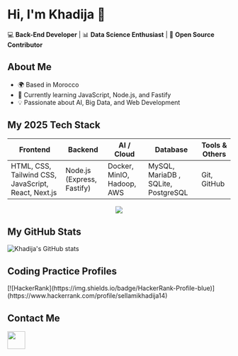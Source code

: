 # Hi, I'm Khadija 👋

💻 **Back-End Developer** | 📊 **Data Science Enthusiast** | 🚀 **Open Source Contributor**

##  About Me
- 🌍 Based in Morocco
- 🎯 Currently learning JavaScript, Node.js, and Fastify
- 💡 Passionate about AI, Big Data, and Web Development

##  My 2025 Tech Stack

| Frontend                  | Backend                | AI / Cloud                 | Database         | Tools & Others      |
|---------------------------|------------------------|----------------------------|------------------|---------------------|
| HTML, CSS, Tailwind CSS, JavaScript, React, Next.js | Node.js (Express, Fastify) | Docker, MinIO, Hadoop,  AWS | MySQL, MariaDB , SQLite, PostgreSQL| Git, GitHub|

<div align="center">
  <img src="https://skillicons.dev/icons?i=html,css,tailwind,js,react,nextjs,,nodejs,express,docker,aws,mysql,sqlite,postgresql,github" />
</div>

##  My GitHub Stats
![Khadija's GitHub stats](https://github-readme-stats.vercel.app/api?username=khsellami&show_icons=true&theme=radical)

## Coding Practice Profiles
<div align="left">
  [![HackerRank](https://img.shields.io/badge/HackerRank-Profile-blue)](https://www.hackerrank.com/profile/sellamikhadija14)


</div>

##  Contact Me
<div align="left">
  <a href="https://www.linkedin.com/in/khadija-sellami-057b72242/" target="_blank"><img src="https://skillicons.dev/icons?i=linkedin" height="40" /></a>
</div>
